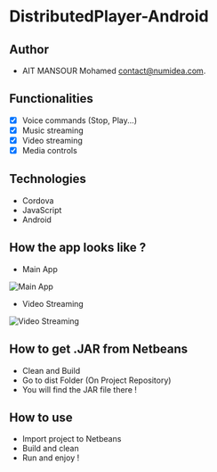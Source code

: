
# DistributedPlayer-Android

## Author
- AIT MANSOUR Mohamed <contact@numidea.com>.

## Functionalities
- [x] Voice commands (Stop, Play...)
- [x] Music streaming
- [x] Video streaming
- [x] Media controls

## Technologies
- Cordova
- JavaScript
- Android

## How the app looks like ?
- Main App

![Main App](https://i.imgur.com/o64BB86.png)

- Video Streaming

![Video Streaming](https://i.imgur.com/Psh34cv.png)

## How to get .JAR from Netbeans
- Clean and Build
- Go to dist Folder (On Project Repository)
- You will find the JAR file there !

## How to use
- Import project to Netbeans
- Build and clean
- Run and enjoy !

